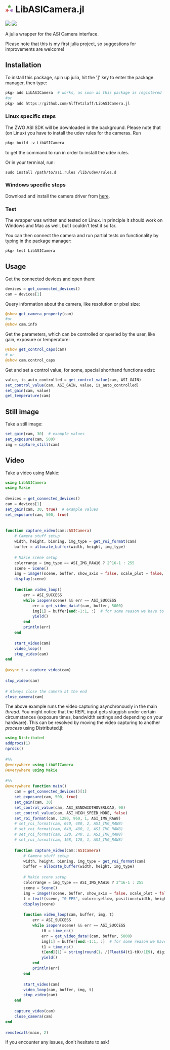 # <img src="/docs/LibASICamera_logo.svg?raw=true&sanitize=true" width="5%"> LibASICamera.jl

[![](https://img.shields.io/badge/docs-dev-blue)](https://alftetzlaff.github.io/LibASICamera.jl/dev/)
[![](https://img.shields.io/badge/ZWO-ASI-critical)](https://astronomy-imaging-camera.com/)

A julia wrapper for the ASI Camera interface.

Please note that this is my first julia project, so suggestions for improvements are welcome!

## Installation

To install this package, spin up julia, hit the ']' key to enter the package manager, then type:

```julia
pkg> add LibASICamera  # works, as soon as this package is registered
#or
pkg> add https://github.com/AlfTetzlaff/LibASICamera.jl
```

### Linux specific steps

The ZWO ASI SDK will be downloaded in the background. Please note that (on Linux) you have to install the udev rules for the cameras. Run

```julia
pkg> build -v LibASICamera
```

to get the command to run in order to install the udev rules.

Or in your terminal, run:

```
sudo install /path/to/asi.rules /lib/udev/rules.d
```

### Windows specific steps

Download and install the camera driver from [here](https://astronomy-imaging-camera.com/software-drivers).

### Test

The wrapper was written and tested on Linux. In principle it should work on Windows and Mac as well, but I couldn't test it so far.

You can then connect the camera and run partial tests on functionality by typing in the package manager:

```julia
pkg> test LibASICamera
```

## Usage

Get the connected devices and open them:

```julia
devices = get_connected_devices()
cam = devices[1]
```

Query information about the camera, like resolution or pixel size:

```julia
@show get_camera_property(cam)
#or
@show cam.info
```

Get the parameters, which can be controlled or queried by the user, like gain, exposure or temperature:

```julia
@show get_control_caps(cam)
# or
@show cam.control_caps
```

Get and set a control value, for some, special shorthand functions exist:

```julia
value, is_auto_controlled = get_control_value(cam, ASI_GAIN)
set_control_value(cam, ASI_GAIN, value, is_auto_controlled)
set_gain(cam, value)
get_temperature(cam)
```

## Still image

Take a still image:

```julia
set_gain(cam, 30)  # example values
set_exposure(cam, 500)
img = capture_still(cam)
```

## Video

Take a video using Makie:

```julia
using LibASICamera
using Makie

devices = get_connected_devices()
cam = devices[1]
set_gain(cam, 30, true)  # example values
set_exposure(cam, 500, true)


function capture_video(cam::ASICamera)
    # Camera stuff setup
    width, height, binning, img_type = get_roi_format(cam)
    buffer = allocate_buffer(width, height, img_type)

    # Makie scene setup
    colorrange = img_type == ASI_IMG_RAW16 ? 2^16-1 : 255
    scene = Scene()
    img = image!(scene, buffer, show_axis = false, scale_plot = false, colorrange=(0,colorrange))[end]
    display(scene)

    function video_loop()
        err = ASI_SUCCESS
        while isopen(scene) && err == ASI_SUCCESS
            err = get_video_data!(cam, buffer, 5000)
            img[1] = buffer[end:-1:1, :]  # for some reason we have to flip x
            yield()
        end
        println(err)
    end

    start_video(cam)
    video_loop()
    stop_video(cam)
end

@async t = capture_video(cam)

stop_video(cam)

# Always close the camera at the end
close_camera(cam)
```

The above example runs the video capturing asynchronously in the main _thread_. You might notice that the REPL input gets sluggish under certain circumstances (exposure times, bandwidth settings and depending on your hardware). This can be resolved by moving the video capturing to another _process_ using Distributed.jl:

```julia
using Distributed
addprocs(1)
nprocs()

#%%
@everywhere using LibASICamera
@everywhere using Makie

#%%
@everywhere function main()
    cam = get_connected_devices()[1]
    set_exposure(cam, 500, true)
    set_gain(cam, 30)
    set_control_value(cam, ASI_BANDWIDTHOVERLOAD, 90)
    set_control_value(cam, ASI_HIGH_SPEED_MODE, false)
    set_roi_format(cam, 1280, 960, 1, ASI_IMG_RAW8)
    # set_roi_format(cam, 640, 480, 2, ASI_IMG_RAW8)
    # set_roi_format(cam, 640, 480, 1, ASI_IMG_RAW8)
    # set_roi_format(cam, 320, 240, 1, ASI_IMG_RAW8)
    # set_roi_format(cam, 168, 128, 1, ASI_IMG_RAW8)

    function capture_video(cam::ASICamera)
        # Camera stuff setup
        width, height, binning, img_type = get_roi_format(cam)
        buffer = allocate_buffer(width, height, img_type)

        # Makie scene setup
        colorrange = img_type == ASI_IMG_RAW16 ? 2^16-1 : 255
        scene = Scene()
        img = image!(scene, buffer, show_axis = false, scale_plot = false, colorrange=(0,colorrange))[end]
        t = text!(scene, "0 FPS", color=:yellow, position=(width, height), align=(:top, :right), textsize=Int(height/16))
        display(scene)

        function video_loop(cam, buffer, img, t)
            err = ASI_SUCCESS
            while isopen(scene) && err == ASI_SUCCESS
                t0 = time_ns()
                err = get_video_data!(cam, buffer, 5000)
                img[1] = buffer[end:-1:1, :]  # for some reason we have to flip x
                t1 = time_ns()
                t[end][1] = string(round(1. /(Float64(t1-t0)/1E9), digits=1), " FPS")
                yield()
            end
            println(err)
        end

        start_video(cam)
        video_loop(cam, buffer, img, t)
        stop_video(cam)
    end

    capture_video(cam)
    close_camera(cam)
end

remotecall(main, 2)
```

If you encounter any issues, don't hesitate to ask!
